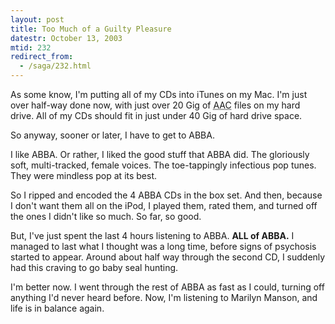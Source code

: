 ```yaml
---
layout: post
title: Too Much of a Guilty Pleasure
datestr: October 13, 2003
mtid: 232
redirect_from:
  - /saga/232.html
---
```


As some know, I'm putting all of my CDs into iTunes on my Mac.  I'm just over half-way done now, with just over 20 Gig of <acronym title="MPEG 4 Audio">AAC</acronym> files on my hard drive.  All of my CDs should fit in just under 40 Gig of hard drive space.

So anyway, sooner or later, I have to get to ABBA.

I like ABBA.  Or rather, I liked the good stuff that ABBA did.  The gloriously soft, multi-tracked, female voices.  The toe-tappingly infectious pop tunes.  They were mindless pop at its best.

So I ripped and encoded the 4 ABBA CDs in the box set.  And then, because I don't want them all on the iPod, I played them, rated them, and turned off the ones I didn't like so much.  So far, so good.

But, I've just spent the last 4 hours listening to ABBA. <strong>ALL of ABBA.</strong> I managed to last what I thought was a long time, before signs of psychosis started to appear.  Around about half way through the second CD, I suddenly had this craving to go baby seal hunting.

I'm better now.  I went through the rest of ABBA as fast as I could, turning off anything I'd never heard before.  Now, I'm listening to Marilyn Manson, and life is in balance again.

